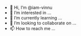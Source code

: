 - 👋 Hi, I’m @iam-vinnu
- 👀 I’m interested in ...
- 🌱 I’m currently learning ...
- 💞️ I’m looking to collaborate on ...
- 📫 How to reach me ...

<!---
iam-vinnu/iam-vinnu is a ✨ special ✨ repository because its `README.md` (this file) appears on your GitHub profile.
You can click the Preview link to take a look at your changes.
--->
